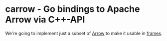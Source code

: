 # carrow - Go bindings to Apache Arrow via C++-API

We're going to implement just a subset of [Arrow](https://arrow.apache.org/) to
make it usable in [frames](https://github.com/v3io/frames).
